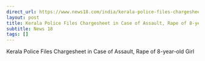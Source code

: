 ```yaml
---
direct_url: https://www.news18.com/india/kerala-police-files-chargesheet-in-case-of-assault-rape-of-8-year-old-girl-8669782.html
layout: post
title: Kerala Police Files Chargesheet in Case of Assault, Rape of 8-year-old Girl
subtitle: News 18
tags: []
---
```


Kerala Police Files Chargesheet in Case of Assault, Rape of 8-year-old Girl
